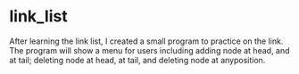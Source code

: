 # link_list
After learning the link list, I created a small program to practice on the link. 
The program will show a menu for users including adding node at head, and at tail; deleting node at head, at tail, and deleting node at anyposition.
